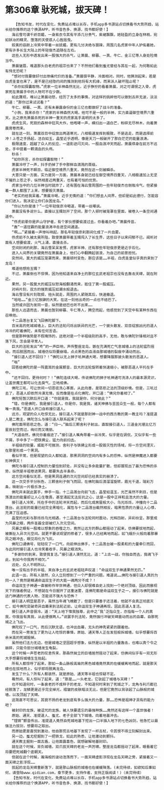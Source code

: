 # 第306章 驮死城，拔天碑！
        【告知书友，时代在变化，免费站点难以长存，手机app多书源站点切换看书大势所趋，站长给你推荐的这个换源APP，听书音色多、换源、找书都好使！】
       海云雪可谓千娇百媚，一身紫衣令其有平添几分贵气，紫裙飘飘，她轻盈的立身在林梢，宛如妖冶的精灵、堕落的天使惑人心旌摇曳。
       姣美的容颜上冷笑中带着一丝妩媚，更有几分决绝与狠辣，周围几名虎家中年人护佑着她，更有许多长生大陆上的年轻俊杰追随在左右。
       这些人无形中透发出来一股强大的杀气，让萧晨、柳暮、一真、牛仁、金三亿等人身处险境当中。
       萧晨皱眉，难道那头白老虎的祖宗也来了？不然他们看到蚩尤曾经与其在一起，为何敢如此有恃无恐呢？
       “想对付我要做好付出惨痛代价的准备。”萧晨很平静，冷面相对。同时，他猜测起来，若是白虎圣皇也来了，是不是已经隐约间的推测到他将有大机缘，而来派人破坏阻止呢？
       “杀你如探囊取物。”虎家一位半神森然无比，近乎狰狞的看着萧晨，对之可谓恨之入骨，虎家死在萧晨手中的人物可不在少数。
       如此蔑视，难以让萧晨动怒，经历了太多的事情，对这样的挑衅他可以做到古井无波，淡淡的道：“那你过来试试看？”
       牛仁、柳暮、一真、还有未暴露身份的金三亿也都做好了战斗的准备。
       “小狗，我来杀你！”虎家的半神森然大喝，他可不是一般的半神，实力直逼御空境界六重天。比之原先萧晨杀死的半神一重天的虎家高手高明的太多了。
       虎虎生风，死寂的森林中狂风大作，他咆哮一声，横扫出一道白芒，粉碎无尽林木，向着萧晨席卷而来。
       就在这一刻，萧晨双目中绽放出两道寒光，八相极速发挥到极致，不是逃走，而是选择前冲！上苍之手扬起，洁白如玉，晶莹近乎透明，像是天刀一般破开了那白茫茫的能量浪涛。
       极限速度，超越了众人的反应，一道影迹闪灭间，一股血浪冲天而起，萧晨停身在前方不远处，手中提着一颗滴血的头颅。
       秒杀！
       “如你所言，杀你如探囊取物！”
       萧晨冷哼了一声，抖手扔掉了手中那鲜血滴溅的首级。
       虎家半神死不瞑目，临近御空境界六重天，竟然在这一刻被瞬杀。
       大意只是一方面，实力是另一方面，萧晨本身就已经在御空境界四重天，八相极速加上无坚不摧的上苍之手，纵然相差近两重天，也有着可怕的优势。
       虎家当中的几位半神当时就炸了，还有围在海云雪周围的一些年轻俊杰也倒吸冷气，但紧接着一群人都围了上来，想要毁灭萧晨。
       “老实的给我呆着。”萧晨冷喝，近乎无情的道：“你们想去人间界，但却是如此德行，怎能容你们进入，我决定让你们永困龙岛。”
       “你以为你是谁？”一位年轻俊彦冷喝道，带着一丝嘲讽。
       萧晨没有多说什么，直接以玉镯划开了空间，那个人顿时被笼罩在里面，被卷入一条空间通道中。
       “佟虎前辈你是庐山守护者，有个家伙想要偷渡过去，你看着办吧。”萧晨传音。
       “轰”一道狂霸的能量浪涛冲击进空间通道。
       “啊……”紧接着一声惨叫响起，那名年轻俊彦刹那间化成了一片血雾。
       佟虎前不久被太昊所阻，致使萧晨带着玉镯闯入了长生界，这些日子以来闷郁不已，闻听对面有人想要偷渡，火气上涌，直接击杀。
       空间封闭的刹那，海云雪呆呆发愣，虎家半神、还有那些年轻俊彦更是近乎石化。
       进入人间界的关键竟然在萧晨身上，他们心中翻腾起骇浪，为自己的前景担忧。
       突然间，莫大的威压笼罩而来，萧晨顿时变色，那应该是……半祖，白虎圣皇似乎真的来到了龙岛！
       难道他想抢玉镯？
       不过，萧晨倒也不惊惧，因为他知道来自净土的那位玄武老祖宗也没有去轰击天碑，就在附近。
       果然，另一股莫大的威压似怒海般翻涌而来，抵住了第一股威压。
       对峙片刻，双方的强势威压如潮水般退去。
       海云雪没有片刻耽搁，扭头就走，周围的人紧随其后，快速撤退。
       “哈哈……”金三亿放肆的大笑，在这一刻他出奇的一点也不结巴了。
       当然或许因为发同一音，纵然是结巴也听不出来……
       那些人远退而去，萧晨也暂别柳暮、牛仁等人，腾空而起，他感觉到了天空中有某种东西在召唤他。
       十二品莲台复又飞回佛陀脚下。
       百米高的死城城墙上，巨大的法轮闪烁出妖异的光芒，一个披头散发、双目绽放凶光的道人冷冷的盯着佛陀，未有任何言语。
       但是那种强势是不假掩饰的，这绝对是一个半祖级别的高手，无他，敢与佛陀针锋相对且不落下风，怎会是寻常人。
       巨大的法轮发出“咚”的一声巨响，声传整座龙岛，嵌在充满死亡气息城墙上的法轮猛烈摇动，而后脱困而出，城墙仿似将要崩塌，点点黑色的血液自那城墙的裂痕中涌动而出。
       “接引道人还不回归？！”佛陀以无上狮子吼神通大喝，想要降服那披头散发的恶道人。
       “嗡”
       回答给佛陀的是一阵震耳的金属颤音，巨大的法轮旋转着快速缩小，被那恶道人平托在手中。
       “还不回归，更待何时？！”佛陀连续大喝，传说佛陀的狮子吼神通可洗涤人的最本源灵识，让盖世魔王都可以化去戾气，立地成佛。
       佛陀三吼，可让世间一切恶徒洗心革面，从此向善，是慈悲之法的顶级妙境。但是，三吼过去了，恶道人却依然冷漠无情，反而像是在点化佛陀，开口道：“佛兄你着相了。”
       佛陀短暂沉默后开口道：“你就是我，我就是你，何分彼此？”
       “错，你是佛陀，我是接引道人，你是你，我是我，诸天神佛与芸芸众生一般，每个人都有唯一真我。”恶道人开口自称接引道人。
       远方，观望的众人吃惊无比，接引道人不就是那封神一战中的西方教的第一教主吗？准提道人是二教主，佛陀怎么与接引道人联系起来了呢？
       佛陀面带慈悲之色，道：“归一。”脑后三颗舍利子射出，直取接引道人，三道金光堪比亿万星辰划空而过，绚烂而又瑰丽。
       “大道自然，佛兄你着痕迹了。”接引道人嘴角带着一丝冷笑，似乎是在调侃，又似乎有一些不屑，手中多了一把铁拂尘，猛力向前扫去。
       半祖级的较量，威能不可揣测，舍利子与铁拂尘形成一股毁灭性的场域，将一方空间湮灭，在那里形成一个黑洞。
       看似平常，但是观望的众人都知道，那黑洞洞的空间内有多么的恐怖，纵然是神魔进入都要形神俱灭！
       佛陀与接引道人控制的力量恰到好处，并没有让多余能量扩散，但却展现出了最为恐怖的杀势，纵然是半祖卷进黑洞，都要失去半条命。
       这方空间看似无恙，但是黑洞连通的次元空间却已经真实的崩溃了。
       这一次交手平分秋色，三颗舍利子倒飞而回，在佛陀脑后滴溜溜旋转，霞光千道，瑞彩万条，映射出一片极乐净土。
       佛陀并未就此罢手，伸手一指，十二品莲台向前飞去，晶莹如温玉，光芒虽然不刺目，但是荡漾出的能量却让人心生敬畏，甚至涌起无法反抗之心，这是一股中正祥和且浩大的力量。
       接引道人冷笑，托在手中的法轮冲天而起，而后化成房屋般大小，乌光烁烁，冲撞向十二品莲台。此法轮的能量已经完全黑暗化，属性与十二品莲台截然相反，暗黑性质的力量让人心悸，充满了压迫感。
       晶莹的光彩与那烁烁乌光相遇，十二品莲台与法轮同时震动，光辉四射，异彩纷呈，那里成为风暴之眼，两件圣器全部被打入次元空间。
       风暴之眼有一股难以想象的吞噬之力，竟然让远方的群山都摇动了起来，仿佛要拔地而起，被撕扯入异次元空间。就更不要说观望的修者了，很多人已经离地而起，如飞蛾扑火般向着那暴风之眼冲去，眼见将化为飞灰。
       佛陀口诵佛号，轻轻叹了一口气，向前伸出佛手，十二品莲台被一股柔和的力量牵引而回，与此同时接引道人也冷笑着收手，风暴之眼消失。
       “多谢你的到来，致使我复活。”接引道人漠然无比，道：“上古一战，你独自而去，我魂飞于此，到如今你我两不相欠。”
       远处，众人不明所以。
       唯一没有出手的半祖、来自净土的玄武老祖轻声叹道：“命运双生子神通果然无匹。”
       此语一出，所有人骇然，众人立刻想到了一个严重的问题。难道说……佛陀与接引道人真的为同一人？竟然是精通命运双生子的大能一魂两分不成？！
       命运双生子神通一直被称作罕世神通，但众人却很难自史上找到一个绝对顶级、因此而傲视天下的强者例证，不想就在今日掘开了这重迷雾，连佛陀都是命运双生子之一，接引与佛陀就是这门神通的代表人物，怎能说不强大与恐怖？
       接引道人明显是恶子，虽然当年魂飞魄散了，但是只要善子还活着，他就不会真正彻底灭亡，如今佛陀突破奇异血幕来到法轮近前，让命运双生子神通再现，因此恶道人复活。
       接引道人声音很冷，道：“天上地下惟我独尊，此中之‘我’泛指众生，亦指每一个人的真我，你我皆有真我，从此便做两人。”说罢手托法轮，竟然强行冲破天碑震动而出的血幕，自那死城之上飞出。
       佛陀叹了一口气，而后沉默无语，也冲出血幕，无头的神秀紧紧的跟着他。
       而在另一旁发生了更为让人吃惊的事情，原始、通天等人正在发狂般拆城墙，似乎想要将百余米高的死城毁掉。
       虽然他们法力无边，但是城墙之坚固超乎想象，纵然是以半祖的力量轰击，也难以真个令之崩碎，只能令部分城墙发生龟裂。
       这个时候一声苍老的叹息传来，那森然耸立的巨墙居然摇动了起来，仿佛间似乎有一双无形大手想要将城墙生生抬起。
       所有人都惊呼了起来，那如一条山脉般高耸的黑色城墙竟然真的在缓缓离地而起，就是那天碑也在拔地而上，似乎即将脱离龙岛。
       发生了什么？所有人都骇然，就是原始、通天等半祖也惊疑不定。
       蓦然间，有人惊叫了起来，道：“那是……一头老龙，它驮起了城墙与天碑！”
       也不知道何时，一条衰老的不成样子的老龙，不知道何时来到了死城之下，龙角与利爪都已经脱落了，龙鳞更是近乎完全掉光，褶皱的皮肤暗淡无比，但是它竟然以背驮起了山脉般的城墙，以及顶起了天碑。
       这简直不可思议，其貌不扬的老龙到底有多么强大的力量，那……恐怖是祖神才具有的能力吧？
       被封印的龙族，被诅咒的龙族，被人快要遗忘的最强种族……竟然还有这样一个盖世强者！
       原始、通天、准提道人、蚩尤、老子全部飞下城墙，向着地基冲去。
       “铿锵”颤音传出，准提道人竟然自死城地基下挖出一口半插入地下的七色凶剑，他急忙以最强法力拔剑，想要将之取出。
       而原始更是喜悦到激动，他自那荒古地基下发现了一杆古杖，令其恨不得立刻解封出来。
       另一边，蚩尤挖掘到了一把铁戈，如此的熟悉，让他激动到颤抖。
       通天教主掘到一面古盾，让他面露喜色，就想破解地基封印。
       就在这个时候，背负城墙，双爪拔天碑的老龙一声厉啸，整座龙岛都摇动了起来，眼看着它将要把死城翻个底朝天。
       但就在这个时候，瀚海般的波动浩荡而下，一面天碑虚影浮现在龙岛天碑之旁，紧接着又一面天碑之影浮现……
       拔起的龙岛天碑重新落下，就是那山脉般的城墙也在缓缓降落。(未完待续，如欲知后事如何，请登陆www.qidian.com，章节更多，支持作者，支持正版阅读！)（未完待续）
       【告知书友，时代在变化，免费站点难以长存，手机app多书源站点切换看书大势所趋，站长给你推荐的这个换源APP，听书音色多、换源、找书都好使！】